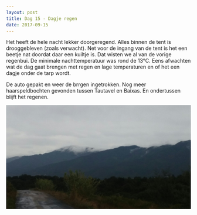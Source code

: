 ```yaml
---
layout: post
title: Dag 15 - Dagje regen
date: 2017-09-15
---
```


Het heeft de hele nacht lekker doorgeregend. Alles binnen de tent is drooggebleven (zoals verwacht). Net voor de ingang van de tent is het een beetje nat doordat daar een kuiltje is. Dat wisten we al van de vorige regenbui. De minimale  nachttemperatuur was rond de 13°C. Eens afwachten wat de dag gaat brengen met regen en lage temperaturen en of het een dagje onder de tarp wordt.<br>

De auto gepakt en weer de brrgen ingetrokken. Nog meer haarspeldbochten gevonden tussen Tautavel en Baixas. En ondertussen blijft het regenen.<br>

![Berg in de wolken]( https://github.com/Prudento-NL/2017-09-frankrijk/blob/master/images/dag15.jpg)